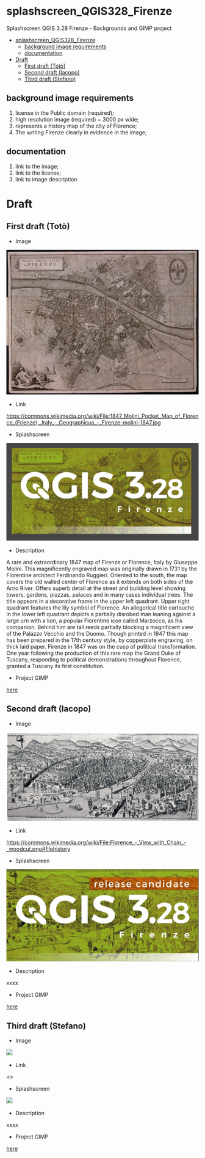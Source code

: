 # splashscreen_QGIS328_Firenze

Splashscreen QGIS 3.28 Firenze - Backgrounds and GIMP project

<!-- TOC -->

- [splashscreen_QGIS328_Firenze](#splashscreen_qgis328_firenze)
  - [background image requirements](#background-image-requirements)
  - [documentation](#documentation)
- [Draft](#draft)
  - [First draft (Totò)](#first-draft-totò)
  - [Second draft (Iacopo)](#second-draft-iacopo)
  - [Third draft (Stefano)](#third-draft-stefano)

<!-- /TOC -->

## background image requirements

1. license in the Public domain (required); 
2. high resolution image (required) ~ 3000 px wide; 
3. represents a history map of the city of Florence;
4. The writing Firenze clearly in evidence in the image;

## documentation

1. link to the image;
2. link to the license;
3. link to image description

# Draft 

## First draft (Totò)

- Image

![](imagesLR/img_01.png)

- Link

<https://commons.wikimedia.org/wiki/File:1847_Molini_Pocket_Map_of_Florence_(Frienze),_Italy_-_Geographicus_-_Firenze-molini-1847.jpg>

- Splashscreen

![](imagesLR/qgis328firenzeToto.jpg)

- Description

A rare and extraordinary 1847 map of Firenze or Florence, Italy by Giuseppe Molini. This magnificently engraved map was originally drawn in 1731 by the Florentine architect Ferdinando Ruggieri. Oriented to the south, the map covers the old walled center of Florence as it extends on both sides of the Arno River. Offers superb detail at the street and building level showing towers, gardens, piazzas, palaces and in many cases individual trees. The title appears in a decorative frame in the upper left quadrant. Upper right quadrant features the lily symbol of Florence. An allegorical title cartouche in the lower left quadrant depicts a partially disrobed man leaning against a large urn with a lion, a popular Florentine icon called Marzocco, as his companion. Behind him are tall reeds partially blocking a magnificent view of the Palazzo Vecchio and the Duomo. Though printed in 1847 this map has been prepared in the 17th century style, by copperplate engraving, on thick laid paper. Firenze in 1847 was on the cusp of political transformation. One year following the production of this rare map the Grand Duke of Tuscany, responding to political demonstrations throughout Florence, granted a Tuscany its first constitution.

- Project GIMP

[here](projectGIMP/splash328.xcf)

## Second draft (Iacopo)

- Image

![](imagesLR/img_02.png)

- Link

<https://commons.wikimedia.org/wiki/File:Florence_-_View_with_Chain_-_woodcut.png#filehistory>

- Splashscreen

![](imagesLR/qgis328firenzeIacopo.jpg)

- Description

xxxx

- Project GIMP

[here](projectGIMP/splash328Iacopo.xcf)


## Third draft (Stefano)

- Image

![](imagesLR/img_03.png)

- Link

<>

- Splashscreen

![](imagesLR/qgis328firenzeStefano.jpg)

- Description

xxxx

- Project GIMP

[here](projectGIMP/splash328Stefano.xcf)
